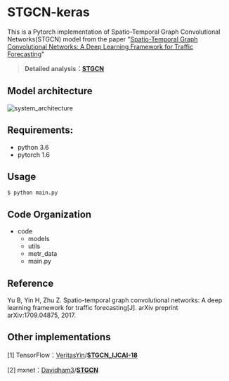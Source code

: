 # STGCN-keras
This is a Pytorch implementation of Spatio-Temporal Graph Convolutional Networks(STGCN) model from the paper "[Spatio-Temporal Graph Convolutional Networks: A Deep Learning Framework for Traffic Forecasting](https://arxiv.org/pdf/1709.04875.pdf)"

> **Detailed analysis：[STGCN](https://github.com/Knowledge-Precipitation-Tribe/STGCN-keras/tree/master/ppt)**

## Model architecture

![system_architecture](https://github.com/Knowledge-Precipitation-Tribe/STGCN-keras/blob/master/images/architecture.png)

## Requirements:

- python 3.6
- pytorch 1.6

## Usage

```shell
$ python main.py
```

## Code Organization

- code
    - models
    - utils
    - metr_data
    - main.py

## Reference

Yu B, Yin H, Zhu Z. Spatio-temporal graph convolutional networks: A deep learning framework for traffic forecasting[J]. arXiv preprint arXiv:1709.04875, 2017.



## Other implementations

[1] TensorFlow：[VeritasYin](https://github.com/VeritasYin)/**[STGCN_IJCAI-18](https://github.com/VeritasYin/STGCN_IJCAI-18)**

[2] mxnet：[Davidham3](https://github.com/Davidham3)/**[STGCN](https://github.com/Davidham3/STGCN)**
